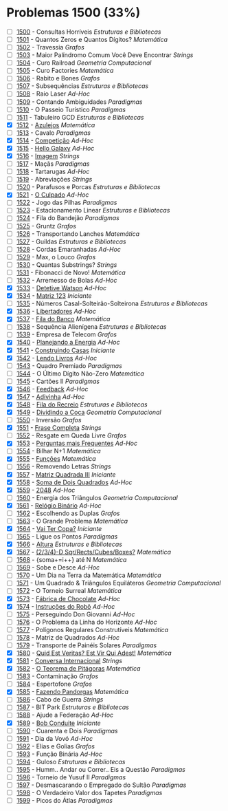 # Problemas 1500 (33%)

- [ ]  [1500](https://www.beecrowd.com.br/judge/pt/problems/view/1500) - Consultas Horríveis *Estruturas e Bibliotecas*
- [ ]  [1501](https://www.beecrowd.com.br/judge/pt/problems/view/1501) - Quantos Zeros e Quantos Dígitos? *Matemática*
- [ ]  [1502](https://www.beecrowd.com.br/judge/pt/problems/view/1502) - Travessia *Grafos*
- [ ]  [1503](https://www.beecrowd.com.br/judge/pt/problems/view/1503) - Maior Palíndromo Comum Você Deve Encontrar *Strings*
- [ ]  [1504](https://www.beecrowd.com.br/judge/pt/problems/view/1504) - Curo Railroad *Geometria Computacional*
- [ ]  [1505](https://www.beecrowd.com.br/judge/pt/problems/view/1505) - Curo Factories *Matemática*
- [ ]  [1506](https://www.beecrowd.com.br/judge/pt/problems/view/1506) - Rabito e Bones *Grafos*
- [ ]  [1507](https://www.beecrowd.com.br/judge/pt/problems/view/1507) - Subsequências *Estruturas e Bibliotecas*
- [ ]  [1508](https://www.beecrowd.com.br/judge/pt/problems/view/1508) - Raio Laser *Ad-Hoc*
- [ ]  [1509](https://www.beecrowd.com.br/judge/pt/problems/view/1509) - Contando Ambiguidades *Paradigmas*
- [ ]  [1510](https://www.beecrowd.com.br/judge/pt/problems/view/1510) - O Passeio Turístico *Paradigmas*
- [ ]  [1511](https://www.beecrowd.com.br/judge/pt/problems/view/1511) - Tabuleiro GCD *Estruturas e Bibliotecas*
- [x]  [1512](https://www.beecrowd.com.br/judge/pt/problems/view/1512) - [Azulejos](https://github.com/potigol/beecrowd/blob/master/src/1500/1512.poti) *Matemática*
- [ ]  [1513](https://www.beecrowd.com.br/judge/pt/problems/view/1513) - Cavalo *Paradigmas*
- [x]  [1514](https://www.beecrowd.com.br/judge/pt/problems/view/1514) - [Competição](https://github.com/potigol/beecrowd/blob/master/src/1500/1514.poti) *Ad-Hoc*
- [x]  [1515](https://www.beecrowd.com.br/judge/pt/problems/view/1515) - [Hello Galaxy](https://github.com/potigol/beecrowd/blob/master/src/1500/1515.poti) *Ad-Hoc*
- [x]  [1516](https://www.beecrowd.com.br/judge/pt/problems/view/1516) - [Imagem](https://github.com/potigol/beecrowd/blob/master/src/1500/1516.poti) *Strings*
- [ ]  [1517](https://www.beecrowd.com.br/judge/pt/problems/view/1517) - Maçãs *Paradigmas*
- [ ]  [1518](https://www.beecrowd.com.br/judge/pt/problems/view/1518) - Tartarugas *Ad-Hoc*
- [ ]  [1519](https://www.beecrowd.com.br/judge/pt/problems/view/1519) - Abreviações *Strings*
- [ ]  [1520](https://www.beecrowd.com.br/judge/pt/problems/view/1520) - Parafusos e Porcas *Estruturas e Bibliotecas*
- [x]  [1521](https://www.beecrowd.com.br/judge/pt/problems/view/1521) - [O Culpado](https://github.com/potigol/beecrowd/blob/master/src/1500/1521.poti) *Ad-Hoc*
- [ ]  [1522](https://www.beecrowd.com.br/judge/pt/problems/view/1522) - Jogo das Pilhas *Paradigmas*
- [ ]  [1523](https://www.beecrowd.com.br/judge/pt/problems/view/1523) - Estacionamento Linear *Estruturas e Bibliotecas*
- [ ]  [1524](https://www.beecrowd.com.br/judge/pt/problems/view/1524) - Fila do Bandejão *Paradigmas*
- [ ]  [1525](https://www.beecrowd.com.br/judge/pt/problems/view/1525) - Gruntz *Grafos*
- [ ]  [1526](https://www.beecrowd.com.br/judge/pt/problems/view/1526) - Transportando Lanches *Matemática*
- [ ]  [1527](https://www.beecrowd.com.br/judge/pt/problems/view/1527) - Guildas *Estruturas e Bibliotecas*
- [ ]  [1528](https://www.beecrowd.com.br/judge/pt/problems/view/1528) - Cordas Emaranhadas *Ad-Hoc*
- [ ]  [1529](https://www.beecrowd.com.br/judge/pt/problems/view/1529) - Max, o Louco *Grafos*
- [ ]  [1530](https://www.beecrowd.com.br/judge/pt/problems/view/1530) - Quantas Substrings? *Strings*
- [ ]  [1531](https://www.beecrowd.com.br/judge/pt/problems/view/1531) - Fibonacci de Novo! *Matemática*
- [ ]  [1532](https://www.beecrowd.com.br/judge/pt/problems/view/1532) - Arremesso de Bolas *Ad-Hoc*
- [x]  [1533](https://www.beecrowd.com.br/judge/pt/problems/view/1533) - [Detetive Watson](https://github.com/potigol/beecrowd/blob/master/src/1500/1533.poti) *Ad-Hoc*
- [x]  [1534](https://www.beecrowd.com.br/judge/pt/problems/view/1534) - [Matriz 123](https://github.com/potigol/beecrowd/blob/master/src/1500/1534.poti) *Iniciante*
- [ ]  [1535](https://www.beecrowd.com.br/judge/pt/problems/view/1535) - Números Casal-Solteirão-Solteirona *Estruturas e Bibliotecas*
- [x]  [1536](https://www.beecrowd.com.br/judge/pt/problems/view/1536) - [Libertadores](https://github.com/potigol/beecrowd/blob/master/src/1500/1536.poti) *Ad-Hoc*
- [x]  [1537](https://www.beecrowd.com.br/judge/pt/problems/view/1537) - [Fila do Banco](https://github.com/potigol/beecrowd/blob/master/src/1500/1537.poti) *Matemática*
- [ ]  [1538](https://www.beecrowd.com.br/judge/pt/problems/view/1538) - Sequência Alienígena *Estruturas e Bibliotecas*
- [ ]  [1539](https://www.beecrowd.com.br/judge/pt/problems/view/1539) - Empresa de Telecom *Grafos*
- [x]  [1540](https://www.beecrowd.com.br/judge/pt/problems/view/1540) - [Planejando a Energia](https://github.com/potigol/beecrowd/blob/master/src/1500/1540.poti) *Ad-Hoc*
- [x]  [1541](https://www.beecrowd.com.br/judge/pt/problems/view/1541) - [Construindo Casas](https://github.com/potigol/beecrowd/blob/master/src/1500/1541.poti) *Iniciante*
- [x]  [1542](https://www.beecrowd.com.br/judge/pt/problems/view/1542) - [Lendo Livros](https://github.com/potigol/beecrowd/blob/master/src/1500/1542.poti) *Ad-Hoc*
- [ ]  [1543](https://www.beecrowd.com.br/judge/pt/problems/view/1543) - Quadro Premiado *Paradigmas*
- [ ]  [1544](https://www.beecrowd.com.br/judge/pt/problems/view/1544) - O Último Dígito Não-Zero *Matemática*
- [ ]  [1545](https://www.beecrowd.com.br/judge/pt/problems/view/1545) - Cartões II *Paradigmas*
- [x]  [1546](https://www.beecrowd.com.br/judge/pt/problems/view/1546) - [Feedback](https://github.com/potigol/beecrowd/blob/master/src/1500/1546.poti) *Ad-Hoc*
- [x]  [1547](https://www.beecrowd.com.br/judge/pt/problems/view/1547) - [Adivinha](https://github.com/potigol/beecrowd/blob/master/src/1500/1547.poti) *Ad-Hoc*
- [x]  [1548](https://www.beecrowd.com.br/judge/pt/problems/view/1548) - [Fila do Recreio](https://github.com/potigol/beecrowd/blob/master/src/1500/1548.poti) *Estruturas e Bibliotecas*
- [x]  [1549](https://www.beecrowd.com.br/judge/pt/problems/view/1549) - [Dividindo a Coca](https://github.com/potigol/beecrowd/blob/master/src/1500/1549.poti) *Geometria Computacional*
- [ ]  [1550](https://www.beecrowd.com.br/judge/pt/problems/view/1550) - Inversão *Grafos*
- [x]  [1551](https://www.beecrowd.com.br/judge/pt/problems/view/1551) - [Frase Completa](https://github.com/potigol/beecrowd/blob/master/src/1500/1551.poti) *Strings*
- [ ]  [1552](https://www.beecrowd.com.br/judge/pt/problems/view/1552) - Resgate em Queda Livre *Grafos*
- [x]  [1553](https://www.beecrowd.com.br/judge/pt/problems/view/1553) - [Perguntas mais Frequentes](https://github.com/potigol/beecrowd/blob/master/src/1500/1553.poti) *Ad-Hoc*
- [ ]  [1554](https://www.beecrowd.com.br/judge/pt/problems/view/1554) - Bilhar N+1 *Matemática*
- [x]  [1555](https://www.beecrowd.com.br/judge/pt/problems/view/1555) - [Funções](https://github.com/potigol/beecrowd/blob/master/src/1500/1555.poti) *Matemática*
- [ ]  [1556](https://www.beecrowd.com.br/judge/pt/problems/view/1556) - Removendo Letras *Strings*
- [x]  [1557](https://www.beecrowd.com.br/judge/pt/problems/view/1557) - [Matriz Quadrada III](https://github.com/potigol/beecrowd/blob/master/src/1500/1557.poti) *Iniciante*
- [x]  [1558](https://www.beecrowd.com.br/judge/pt/problems/view/1558) - [Soma de Dois Quadrados](https://github.com/potigol/beecrowd/blob/master/src/1500/1558.poti) *Ad-Hoc*
- [x]  [1559](https://www.beecrowd.com.br/judge/pt/problems/view/1559) - [2048](https://github.com/potigol/beecrowd/blob/master/src/1500/1559.poti) *Ad-Hoc*
- [ ]  [1560](https://www.beecrowd.com.br/judge/pt/problems/view/1560) - Energia dos Triângulos *Geometria Computacional*
- [x]  [1561](https://www.beecrowd.com.br/judge/pt/problems/view/1561) - [Relógio Binário](https://github.com/potigol/beecrowd/blob/master/src/1500/1561.poti) *Ad-Hoc*
- [ ]  [1562](https://www.beecrowd.com.br/judge/pt/problems/view/1562) - Escolhendo as Duplas *Grafos*
- [ ]  [1563](https://www.beecrowd.com.br/judge/pt/problems/view/1563) - O Grande Problema *Matemática*
- [x]  [1564](https://www.beecrowd.com.br/judge/pt/problems/view/1564) - [Vai Ter Copa?](https://github.com/potigol/beecrowd/blob/master/src/1500/1564.poti) *Iniciante*
- [ ]  [1565](https://www.beecrowd.com.br/judge/pt/problems/view/1565) - Ligue os Pontos *Paradigmas*
- [x]  [1566](https://www.beecrowd.com.br/judge/pt/problems/view/1566) - [Altura](https://github.com/potigol/beecrowd/blob/master/src/1500/1566.poti) *Estruturas e Bibliotecas*
- [x]  [1567](https://www.beecrowd.com.br/judge/pt/problems/view/1567) - [(2/3/4)-D Sqr/Rects/Cubes/Boxes?](https://github.com/potigol/beecrowd/blob/master/src/1500/1567.poti) *Matemática*
- [ ]  [1568](https://www.beecrowd.com.br/judge/pt/problems/view/1568) - {soma+=i++} até N *Matemática*
- [ ]  [1569](https://www.beecrowd.com.br/judge/pt/problems/view/1569) - Sobe e Desce *Ad-Hoc*
- [ ]  [1570](https://www.beecrowd.com.br/judge/pt/problems/view/1570) - Um Dia na Terra da Matemática *Matemática*
- [ ]  [1571](https://www.beecrowd.com.br/judge/pt/problems/view/1571) - Um Quadrado &amp; Triângulos Equiláteros *Geometria Computacional*
- [ ]  [1572](https://www.beecrowd.com.br/judge/pt/problems/view/1572) - O Torneio Surreal *Matemática*
- [x]  [1573](https://www.beecrowd.com.br/judge/pt/problems/view/1573) - [Fábrica de Chocolate](https://github.com/potigol/beecrowd/blob/master/src/1500/1573.poti) *Ad-Hoc*
- [x]  [1574](https://www.beecrowd.com.br/judge/pt/problems/view/1574) - [Instruções do Robô](https://github.com/potigol/beecrowd/blob/master/src/1500/1574.poti) *Ad-Hoc*
- [ ]  [1575](https://www.beecrowd.com.br/judge/pt/problems/view/1575) - Perseguindo Don Giovanni *Ad-Hoc*
- [ ]  [1576](https://www.beecrowd.com.br/judge/pt/problems/view/1576) - O Problema da Linha do Horizonte *Ad-Hoc*
- [ ]  [1577](https://www.beecrowd.com.br/judge/pt/problems/view/1577) - Polígonos Regulares Construtíveis *Matemática*
- [ ]  [1578](https://www.beecrowd.com.br/judge/pt/problems/view/1578) - Matriz de Quadrados *Ad-Hoc*
- [ ]  [1579](https://www.beecrowd.com.br/judge/pt/problems/view/1579) - Transporte de Painéis Solares *Paradigmas*
- [x]  [1580](https://www.beecrowd.com.br/judge/pt/problems/view/1580) - [Quid Est Veritas? Est Vir Qui Adest!](https://github.com/potigol/beecrowd/blob/master/src/1500/1580.poti) *Matemática*
- [x]  [1581](https://www.beecrowd.com.br/judge/pt/problems/view/1581) - [Conversa Internacional](https://github.com/potigol/beecrowd/blob/master/src/1500/1581.poti) *Strings*
- [x]  [1582](https://www.beecrowd.com.br/judge/pt/problems/view/1582) - [O Teorema de Pitágoras](https://github.com/potigol/beecrowd/blob/master/src/1500/1582.poti) *Matemática*
- [ ]  [1583](https://www.beecrowd.com.br/judge/pt/problems/view/1583) - Contaminação *Grafos*
- [ ]  [1584](https://www.beecrowd.com.br/judge/pt/problems/view/1584) - Espertofone *Grafos*
- [x]  [1585](https://www.beecrowd.com.br/judge/pt/problems/view/1585) - [Fazendo Pandorgas](https://github.com/potigol/beecrowd/blob/master/src/1500/1585.poti) *Matemática*
- [ ]  [1586](https://www.beecrowd.com.br/judge/pt/problems/view/1586) - Cabo de Guerra *Strings*
- [ ]  [1587](https://www.beecrowd.com.br/judge/pt/problems/view/1587) - BIT Park *Estruturas e Bibliotecas*
- [ ]  [1588](https://www.beecrowd.com.br/judge/pt/problems/view/1588) - Ajude a Federação *Ad-Hoc*
- [x]  [1589](https://www.beecrowd.com.br/judge/pt/problems/view/1589) - [Bob Conduite](https://github.com/potigol/beecrowd/blob/master/src/1500/1589.poti) *Iniciante*
- [ ]  [1590](https://www.beecrowd.com.br/judge/pt/problems/view/1590) - Cuarenta e Dois *Paradigmas*
- [ ]  [1591](https://www.beecrowd.com.br/judge/pt/problems/view/1591) - Dia da Vovó *Ad-Hoc*
- [ ]  [1592](https://www.beecrowd.com.br/judge/pt/problems/view/1592) - Elias e Golias *Grafos*
- [ ]  [1593](https://www.beecrowd.com.br/judge/pt/problems/view/1593) - Função Binária *Ad-Hoc*
- [ ]  [1594](https://www.beecrowd.com.br/judge/pt/problems/view/1594) - Guloso *Estruturas e Bibliotecas*
- [ ]  [1595](https://www.beecrowd.com.br/judge/pt/problems/view/1595) - Humm.. Andar ou Correr.. Eis a Questão *Paradigmas*
- [ ]  [1596](https://www.beecrowd.com.br/judge/pt/problems/view/1596) - Torneio de Yusuf II *Paradigmas*
- [ ]  [1597](https://www.beecrowd.com.br/judge/pt/problems/view/1597) - Desmascarando o Empregado do Sultão *Paradigmas*
- [ ]  [1598](https://www.beecrowd.com.br/judge/pt/problems/view/1598) - O Verdadeiro Valor dos Tapetes *Paradigmas*
- [ ]  [1599](https://www.beecrowd.com.br/judge/pt/problems/view/1599) - Picos do Átlas *Paradigmas*